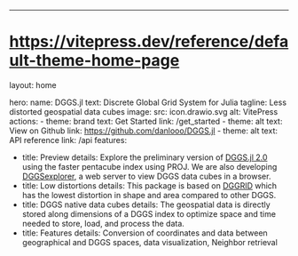 ---
# https://vitepress.dev/reference/default-theme-home-page
layout: home

hero:
  name: DGGS.jl
  text: Discrete Global Grid System for Julia
  tagline: Less distorted geospatial data cubes
  image:
    src: icon.drawio.svg
    alt: VitePress
  actions:
    - theme: brand
      text: Get Started
      link: /get_started
    - theme: alt
      text: View on Github
      link: https://github.com/danlooo/DGGS.jl
    - theme: alt
      text: API reference
      link: /api
features:
  - title: Preview
    details: Explore the preliminary version of <a href="https://github.com/danlooo/DGGS.jl/tree/pentacube">DGGS.jl 2.0</a> using the faster pentacube index using PROJ. We are also developing <a href="http://dggs.fairsendd.eodchosting.eu">DGGSexplorer</a>, a web server to view DGGS data cubes in a browser.
  - title: Low distortions
    details: This package is based on <a href="https://github.com/sahrk/DGGRID">DGGRID</a> which has the lowest distortion in shape and area compared to other DGGS.
  - title: DGGS native data cubes
    details: The geospatial data is directly stored along dimensions of a DGGS index to optimize space and time needed to store, load, and process the data.
  - title: Features
    details: Conversion of coordinates and data between geographical and DGGS spaces, data visualization, Neighbor retrieval

